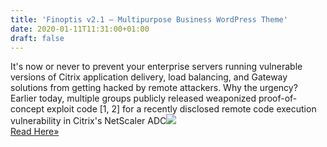 ```yaml
---
title: 'Finoptis v2.1 – Multipurpose Business WordPress Theme'
date: 2020-01-11T11:31:00+01:00
draft: false
---
```


It's now or never to prevent your enterprise servers running vulnerable versions of Citrix application delivery, load balancing, and Gateway solutions from getting hacked by remote attackers. Why the urgency? Earlier today, multiple groups publicly released weaponized proof-of-concept exploit code \[1, 2\] for a recently disclosed remote code execution vulnerability in Citrix's NetScaler ADC![](http://feeds.feedburner.com/~r/TheHackersNews/~4/I8Tx34-GV64)  
[Read Here»](https://thehackernews.com/2020/01/citrix-adc-gateway-exploit.html)
